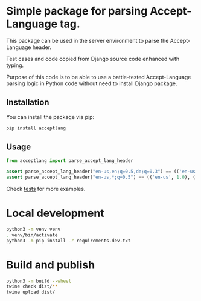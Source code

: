 # Simple package for parsing Accept-Language tag.

This package can be used in the server environment to parse the Accept-Language
header.

Test cases and code copied from Django source code enhanced with typing.

Purpose of this code is to be able to use a battle-tested Accept-Language
parsing logic in Python code without need to install Django package.

## Installation

You can install the package via pip:

```sh
pip install acceptlang
```

## Usage

```python
from acceptlang import parse_accept_lang_header

assert parse_accept_lang_header("en-us,en;q=0.5,de;q=0.3") == (('en-us', 1.0), ('en',0.5), ('de',0.3))
assert parse_accept_lang_header("en-us,*;q=0.5") == (('en-us', 1.0), ('*',0.5))
```

Check [tests](tests/test_parse.py) for more examples.

# Local development

```sh
python3 -m venv venv
. venv/bin/activate
python3 -m pip install -r requirements.dev.txt
```

# Build and publish

```sh
python3 -m build --wheel
twine check dist/**
twine upload dist/
```
